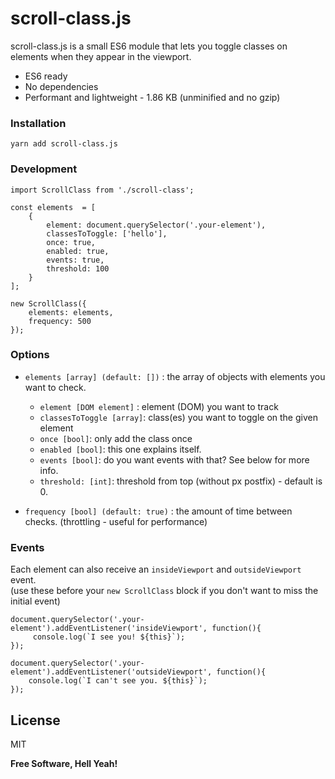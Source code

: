 # scroll-class.js

scroll-class.js is a small ES6 module that lets you toggle classes on elements when they appear in the viewport.

  - ES6 ready
  - No dependencies
  - Performant and lightweight - 1.86 KB (unminified and no gzip)

### Installation

`yarn add scroll-class.js`


### Development

```
import ScrollClass from './scroll-class';

const elements  = [
    {
    	element: document.querySelector('.your-element'),
    	classesToToggle: ['hello'],
    	once: true,
    	enabled: true,
    	events: true,
    	threshold: 100
    }
];

new ScrollClass({
    elements: elements,
    frequency: 500
});
```

### Options
 - `elements [array] (default: [])` : the array of objects with elements you want to check.
     - `element [DOM element]` : element (DOM) you want to track
     - `classesToToggle [array]`: class(es) you want to toggle on the given element
     - `once [bool]`: only add the class once
     - `enabled [bool]`: this one explains itself.
     - `events [bool]`: do you want events with that? See below for more info.
     - `threshold: [int]`: threshold from top (without px postfix) - default is 0.


 - `frequency [bool] (default: true)` : the amount of time between checks. (throttling - useful for performance)

### Events

Each element can also receive an `insideViewport` and `outsideViewport` event.<br />
(use these before your `new ScrollClass` block if you don't want to miss the initial event)

```
document.querySelector('.your-element').addEventListener('insideViewport', function(){
     console.log(`I see you! ${this}`);
});

document.querySelector('.your-element').addEventListener('outsideViewport', function(){
    console.log(`I can't see you. ${this}`);
});
```

License
----

MIT

**Free Software, Hell Yeah!**
